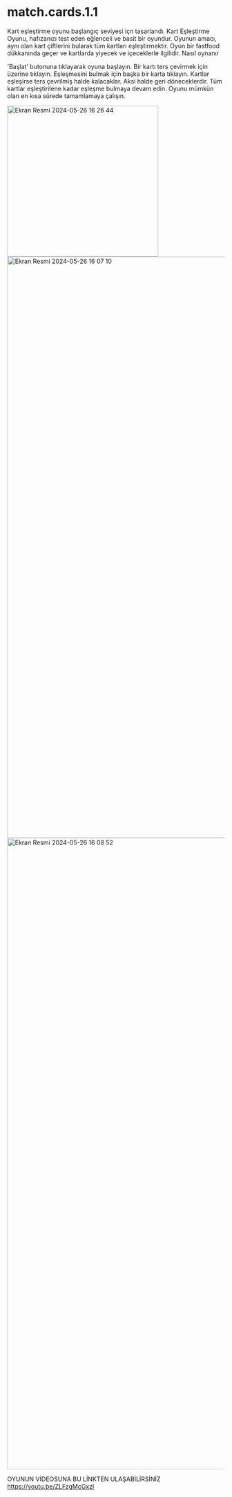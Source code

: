 # match.cards.1.1
Kart eşleştirme oyunu başlangıç seviyesi içn tasarlandı.
Kart Eşleştirme Oyunu, hafızanızı test eden eğlenceli ve basit bir oyundur. 
Oyunun amacı, aynı olan kart çiftlerini bularak tüm kartları eşleştirmektir. 
Oyun bir fastfood dükkanında geçer ve kartlarda yiyecek ve içeceklerle ilgilidir.
Nasıl oynanır

'Başlat' butonuna tıklayarak oyuna başlayın.
Bir kartı ters çevirmek için üzerine tıklayın.
Eşleşmesini bulmak için başka bir karta tıklayın.
Kartlar eşleşirse ters çevrilmiş halde kalacaklar. Aksi halde geri döneceklerdir.
Tüm kartlar eşleştirilene kadar eşleşme bulmaya devam edin.
Oyunu mümkün olan en kısa sürede tamamlamaya çalışın.


<img width="350" alt="Ekran Resmi 2024-05-26 16 26 44" src="https://github.com/semih838/match.cards.1.1/assets/133615463/016b520e-af4c-44fc-9341-b3ae12ec5bba">


<img width="1347" alt="Ekran Resmi 2024-05-26 16 07 10" src="https://github.com/semih838/match.cards.1.1/assets/133615463/06487c5f-742c-4793-9588-591ea59e763f">
<img width="1463" alt="Ekran Resmi 2024-05-26 16 08 52" src="https://github.com/semih838/match.cards.1.1/assets/133615463/f07dcbd0-af36-4613-b412-4c3363647464">

 OYUNUN VİDEOSUNA BU LİNKTEN ULAŞABİLİRSİNİZ
 https://youtu.be/ZLFzgMcGxzI
